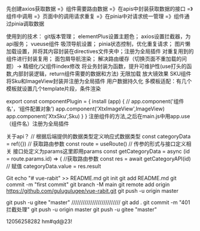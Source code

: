 先创建axios获取数据 =》组件需要路由数据 =》在apis中封装获取数据的接口 =》组件中调用 =》页面中的调用请求重复 =》在pinia中对请求统一管理 =》组件通过pinia调取数据


使用到的技术：
    git版本管理；
    elementPlus设置主题色；
    axios设置拦截器，为api服务；
    vueuse组件
    吸顶导航设置；
    pinia状态控制，优化重复请求；
    图片懒加载设置，并将其内容封装在directives文件夹中；注册为全局插件
    对重复用到的组件进行封装复用；
    面包屑导航渲染；
    解决路由缓存（切换页面不重加载的问题）-> 精细化/父组件index修改
    将业务封装为函数，提升可维护性(use打头的函数,内部封装逻辑，return组件需要的数据和方法)
    无限加载
    放大镜效果
    SKU组件
    将Sku和ImageView封装并注册为全局插件
    用户数据持久化
    多模板适配：有几个模板就设置几个template片段，条件渲染



export const componentPlugin = {
    install (app) {
        // app.component('组件名'，‘组件配置对象’)
        app.component('XtxImageView',ImageView)
        app.component('XtxSku',Sku)
    }
}
注册组件的方法,之后在main.js中用app.use（组件名）注册为全局插件


关于api？
    // 根据后端提供的数据类型定义响应式数据类型
    const categoryData = ref({})
    // 获取路由参数
    const route = useRoute()
    // 传参的形式与接口定义相关 接口处定义为params这里即用params
    const getCategoryData = async (id = route.params.id) => {
    //获取路由参数
    const res = await getCategoryAPI(id)
    // 赋值
    categoryData.value = res.result



Git
echo "# vue-rabit" >> README.md
git init
git add README.md
git commit -m "first commit"
git branch -M main
git remote add origin https://github.com/gulugulugee/vue-rabit.git
git push -u origin master

git push -u gitee "master"
//////////////////////////
git add .
git commit -m "401拦截处理"
git push -u origin master
git push -u gitee "master"


12056258282
hm#qd@23!